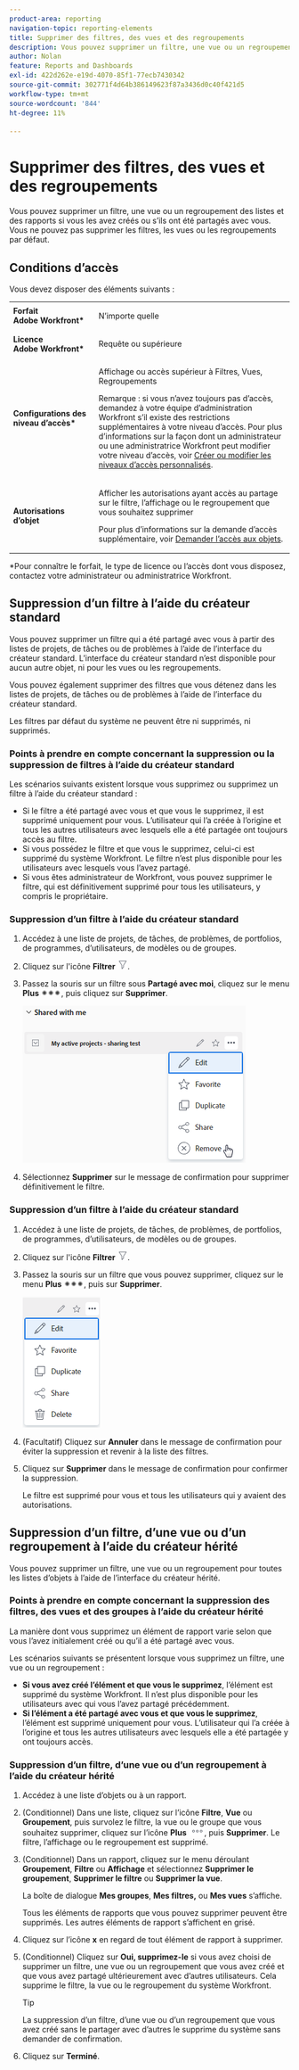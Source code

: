```yaml
---
product-area: reporting
navigation-topic: reporting-elements
title: Supprimer des filtres, des vues et des regroupements
description: Vous pouvez supprimer un filtre, une vue ou un regroupement des listes et des rapports si vous les avez créés ou s’ils ont été partagés avec vous. Vous ne pouvez pas supprimer les filtres, les vues ou les regroupements par défaut.
author: Nolan
feature: Reports and Dashboards
exl-id: 422d262e-e19d-4070-85f1-77ecb7430342
source-git-commit: 302771f4d64b386149623f87a3436d0c40f421d5
workflow-type: tm+mt
source-wordcount: '844'
ht-degree: 11%

---
```


# Supprimer des filtres, des vues et des regroupements

Vous pouvez supprimer un filtre, une vue ou un regroupement des listes et des rapports si vous les avez créés ou s’ils ont été partagés avec vous. Vous ne pouvez pas supprimer les filtres, les vues ou les regroupements par défaut.

## Conditions d’accès

Vous devez disposer des éléments suivants :

<table style="table-layout:auto"> 
 <col> 
 </col> 
 <col> 
 </col> 
 <tbody> 
  <tr> 
   <td role="rowheader"><strong>Forfait Adobe Workfront*</strong></td> 
   <td> <p>N’importe quelle </p> </td> 
  </tr> 
  <tr> 
   <td role="rowheader"><strong>Licence Adobe Workfront*</strong></td> 
   <td> <p>Requête ou supérieure</p> </td> 
  </tr> 
  <tr> 
   <td role="rowheader"><strong>Configurations des niveau d’accès*</strong></td> 
   <td> <p>Affichage ou accès supérieur à Filtres, Vues, Regroupements</p> <p>Remarque : si vous n’avez toujours pas d’accès, demandez à votre équipe d’administration Workfront s’il existe des restrictions supplémentaires à votre niveau d’accès. Pour plus d’informations sur la façon dont un administrateur ou une administratrice Workfront peut modifier votre niveau d’accès, voir <a href="../../../administration-and-setup/add-users/configure-and-grant-access/create-modify-access-levels.md" class="MCXref xref">Créer ou modifier les niveaux d’accès personnalisés</a>.</p> </td> 
  </tr> 
  <tr> 
   <td role="rowheader"><strong>Autorisations d’objet</strong></td> 
   <td> <p>Afficher les autorisations ayant accès au partage sur le filtre, l’affichage ou le regroupement que vous souhaitez supprimer</p> <p>Pour plus d’informations sur la demande d’accès supplémentaire, voir <a href="../../../workfront-basics/grant-and-request-access-to-objects/request-access.md" class="MCXref xref">Demander l’accès aux objets</a>.</p> </td> 
  </tr> 
 </tbody> 
</table>

&#42;Pour connaître le forfait, le type de licence ou l’accès dont vous disposez, contactez votre administrateur ou administratrice Workfront.

## Suppression d’un filtre à l’aide du créateur standard

Vous pouvez supprimer un filtre qui a été partagé avec vous à partir des listes de projets, de tâches ou de problèmes à l’aide de l’interface du créateur standard. L’interface du créateur standard n’est disponible pour aucun autre objet, ni pour les vues ou les regroupements.

Vous pouvez également supprimer des filtres que vous détenez dans les listes de projets, de tâches ou de problèmes à l’aide de l’interface du créateur standard.

Les filtres par défaut du système ne peuvent être ni supprimés, ni supprimés.

### Points à prendre en compte concernant la suppression ou la suppression de filtres à l’aide du créateur standard

Les scénarios suivants existent lorsque vous supprimez ou supprimez un filtre à l’aide du créateur standard :

* Si le filtre a été partagé avec vous et que vous le supprimez, il est supprimé uniquement pour vous. L’utilisateur qui l’a créée à l’origine et tous les autres utilisateurs avec lesquels elle a été partagée ont toujours accès au filtre.
* Si vous possédez le filtre et que vous le supprimez, celui-ci est supprimé du système Workfront. Le filtre n’est plus disponible pour les utilisateurs avec lesquels vous l’avez partagé.
* Si vous êtes administrateur de Workfront, vous pouvez supprimer le filtre, qui est définitivement supprimé pour tous les utilisateurs, y compris le propriétaire.

### Suppression d’un filtre à l’aide du créateur standard

1. Accédez à une liste de projets, de tâches, de problèmes, de portfolios, de programmes, d’utilisateurs, de modèles ou de groupes.
1. Cliquez sur l&#39;icône **Filtrer** ![Icône Filtrer](assets/filter-nwepng.png).
1. Passez la souris sur un filtre sous **Partagé avec moi**, cliquez sur le menu **Plus** ![Icône Plus](assets/more-icon-spectrum.png), puis cliquez sur **Supprimer**.

   ![Supprimer le filtre](assets/new-filters-more-menu-remove-filter.png)

1. Sélectionnez **Supprimer** sur le message de confirmation pour supprimer définitivement le filtre.

### Suppression d’un filtre à l’aide du créateur standard

1. Accédez à une liste de projets, de tâches, de problèmes, de portfolios, de programmes, d’utilisateurs, de modèles ou de groupes.
1. Cliquez sur l&#39;icône **Filtrer** ![Icône Filtrer](assets/filter-nwepng.png).
1. Passez la souris sur un filtre que vous pouvez supprimer, cliquez sur le menu **Plus** ![Icône Plus](assets/more-icon-spectrum.png), puis sur **Supprimer**.

   ![Supprimer le filtre](assets/new-filters-more-menu-options-with-delete.png)

1. (Facultatif) Cliquez sur **Annuler** dans le message de confirmation pour éviter la suppression et revenir à la liste des filtres.
1. Cliquez sur **Supprimer** dans le message de confirmation pour confirmer la suppression.

   Le filtre est supprimé pour vous et tous les utilisateurs qui y avaient des autorisations.

## Suppression d’un filtre, d’une vue ou d’un regroupement à l’aide du créateur hérité

Vous pouvez supprimer un filtre, une vue ou un regroupement pour toutes les listes d’objets à l’aide de l’interface du créateur hérité.

### Points à prendre en compte concernant la suppression des filtres, des vues et des groupes à l’aide du créateur hérité

La manière dont vous supprimez un élément de rapport varie selon que vous l’avez initialement créé ou qu’il a été partagé avec vous.

Les scénarios suivants se présentent lorsque vous supprimez un filtre, une vue ou un regroupement :

* **Si vous avez créé l’élément et que vous le supprimez**, l’élément est supprimé du système Workfront. Il n’est plus disponible pour les utilisateurs avec qui vous l’avez partagé précédemment.
* **Si l’élément a été partagé avec vous et que vous le supprimez**, l’élément est supprimé uniquement pour vous. L’utilisateur qui l’a créée à l’origine et tous les autres utilisateurs avec lesquels elle a été partagée y ont toujours accès.

### Suppression d’un filtre, d’une vue ou d’un regroupement à l’aide du créateur hérité

1. Accédez à une liste d’objets ou à un rapport.
1. (Conditionnel) Dans une liste, cliquez sur l’icône **Filtre**, **Vue** ou **Groupement**, puis survolez le filtre, la vue ou le groupe que vous souhaitez supprimer, cliquez sur l’icône **Plus** ![](assets/more-icon.png), puis **Supprimer**. Le filtre, l’affichage ou le regroupement est supprimé.
1. (Conditionnel) Dans un rapport, cliquez sur le menu déroulant **Groupement**, **Filtre** ou **Affichage** et sélectionnez **Supprimer le groupement**, **Supprimer le filtre** ou **Supprimer la vue**.

   La boîte de dialogue **Mes groupes**, **Mes filtres,** ou **Mes vues** s’affiche.

   Tous les éléments de rapports que vous pouvez supprimer peuvent être supprimés. Les autres éléments de rapport s’affichent en grisé.

1. Cliquez sur l’icône **x** en regard de tout élément de rapport à supprimer.
1. (Conditionnel) Cliquez sur **Oui, supprimez-le** si vous avez choisi de supprimer un filtre, une vue ou un regroupement que vous avez créé et que vous avez partagé ultérieurement avec d’autres utilisateurs. Cela supprime le filtre, la vue ou le regroupement du système Workfront.

   >[!TIP]
   >
   >La suppression d’un filtre, d’une vue ou d’un regroupement que vous avez créé sans le partager avec d’autres le supprime du système sans demander de confirmation.

1. Cliquez sur **Terminé**.

